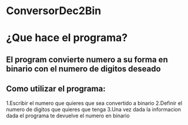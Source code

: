# ConversorDec2Bin
# ¿Que hace el programa?
## El program convierte numero a su forma en binario con el numero de digitos deseado

## Como utilizar el programa:
1.Escribir el numero que quieres que sea convertido a binario 
2.Definir el numero de digitos que quieres que tenga 
3.Una vez dada la informacion dada el programa te devuelve el numero en binario
